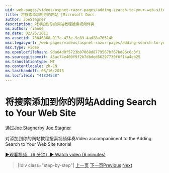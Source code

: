 ```yaml
---
uid: web-pages/videos/aspnet-razor-pages/adding-search-to-your-web-site
title: 将搜索添加到你的网站 |Microsoft Docs
author: JoeStagner
description: 对添加到你的网站教程搜索视频伴奏
ms.author: riande
ms.date: 02/25/2011
ms.assetid: 78046868-917c-473e-9c89-4ad28a76514b
msc.legacyurl: /web-pages/videos/aspnet-razor-pages/adding-search-to-your-web-site
msc.type: video
ms.openlocfilehash: 9da84d8f5723b07068d8779567bf67bd86c6c3f1
ms.sourcegitcommit: 45ac74e400f9f2b7dbded66297730f6f14a4eb25
ms.translationtype: MT
ms.contentlocale: zh-CN
ms.lasthandoff: 08/16/2018
ms.locfileid: "41834538"
---
```

<a name="adding-search-to-your-web-site"></a><span data-ttu-id="baad4-103">将搜索添加到你的网站</span><span class="sxs-lookup"><span data-stu-id="baad4-103">Adding Search to Your Web Site</span></span>
====================
<span data-ttu-id="baad4-104">通过[Joe Stagner](https://github.com/JoeStagner)</span><span class="sxs-lookup"><span data-stu-id="baad4-104">by [Joe Stagner](https://github.com/JoeStagner)</span></span>

<span data-ttu-id="baad4-105">对添加到你的网站教程搜索视频伴奏</span><span class="sxs-lookup"><span data-stu-id="baad4-105">Video accompaniment to the Adding Search to Your Web Site tutorial</span></span>

[<span data-ttu-id="baad4-106">&#9654;观看视频 （6 分钟）</span><span class="sxs-lookup"><span data-stu-id="baad4-106">&#9654; Watch video (6 minutes)</span></span>](https://channel9.msdn.com/Blogs/ASP-NET-Site-Videos/adding-search-to-your-web-site)

> [!div class="step-by-step"]
> <span data-ttu-id="baad4-107">[上一页](adding-email-to-your-web-site.md)
> [下一页](adding-social-networking-to-your-website.md)</span><span class="sxs-lookup"><span data-stu-id="baad4-107">[Previous](adding-email-to-your-web-site.md)
[Next](adding-social-networking-to-your-website.md)</span></span>
